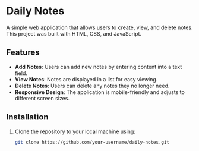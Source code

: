 # Daily Notes

A simple web application that allows users to create, view, and delete notes. This project was built with HTML, CSS, and JavaScript.

## Features

- **Add Notes**: Users can add new notes by entering content into a text field.
- **View Notes**: Notes are displayed in a list for easy viewing.
- **Delete Notes**: Users can delete any notes they no longer need.
- **Responsive Design**: The application is mobile-friendly and adjusts to different screen sizes.

## Installation

1. Clone the repository to your local machine using:
   ```bash
   git clone https://github.com/your-username/daily-notes.git
